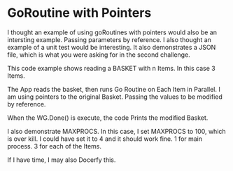 # GoRoutine with Pointers

I thought an example of using goRoutines with pointers would also be an intersting example.
Passing parameters by reference.  I also thought an example of a unit test would be interesting.
It also demonstrates a JSON file, which is what you were asking for in the second challenge.

This code example shows reading a BASKET with n Items. In this case 3 Items.

The App reads the basket, then runs Go Routine on Each Item in Parallel. I am using pointers to the original Basket. Passing the values to be modified by reference.

When the WG.Done() is execute, the code Prints the modified Basket.

I also demonstrate MAXPROCS. In this case, I set MAXPROCS to 100, which is over kill. I could have set it to 4 and it should work fine. 1 for main process. 3 for each of the Items.

If I have time, I may also Docerfy this.



